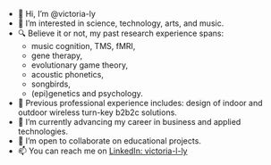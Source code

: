 - 👋 Hi, I’m @victoria-ly
- 👀 I’m interested in science, technology, arts, and music.
- 🔍 Believe it or not, my past research experience spans:
    - music cognition, TMS, fMRI,
    - gene therapy, 
    - evolutionary game theory, 
    - acoustic phonetics, 
    - songbirds, 
    - (epi)genetics and psychology.
- 💼 Previous professional experience includes: design of indoor and outdoor wireless turn-key b2b2c solutions. 
- 🌱 I’m currently advancing my career in business and applied technologies. 
- 💞️ I’m open to collaborate on educational projects.
- 📫 You can reach me on [LinkedIn: victoria-l-ly](https://www.linkedin.com/in/victoria-l-ly/)

<!---
victoria-ly/victoria-ly is a ✨ special ✨ repository because its `README.md` (this file) appears on your GitHub profile.
You can click the Preview link to take a look at your changes.
--->
